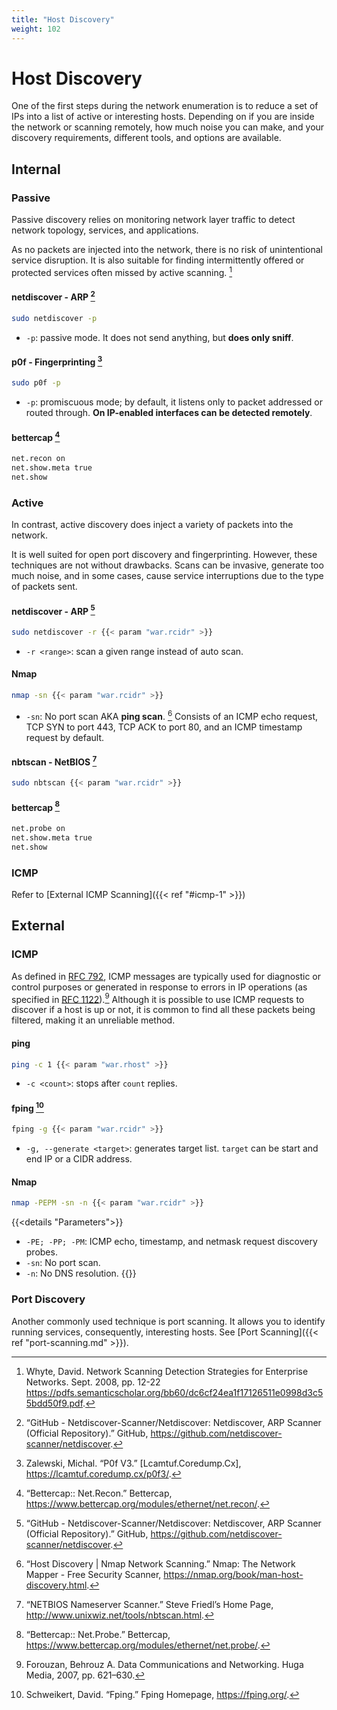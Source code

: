 ```yaml
---
title: "Host Discovery"
weight: 102
---
```

# Host Discovery

One of the first steps
during the network enumeration
is to reduce a set of IPs
into a list of active or interesting hosts.
Depending on if you are inside the network
or scanning remotely,
how much noise you can make,
and your discovery requirements,
different tools,
and options are available.

## Internal

### Passive

Passive discovery relies on
monitoring network layer traffic
to detect network topology,
services,
and applications.

As no packets are injected into the network,
there is no risk of unintentional service disruption.
It is also suitable for
finding intermittently offered
or protected services
often missed by active scanning.
[^net-scanning-detection-strategies]

#### netdiscover - ARP [^netdiscover]

```sh
sudo netdiscover -p
```
- `-p`: passive mode. It does not send anything, but **does only sniff**.

#### p0f - Fingerprinting [^p0f]

```sh
sudo p0f -p
```
- `-p`: promiscuous mode; by default, it listens only to packet addressed or routed through.
        **On IP-enabled interfaces can be detected remotely**.

#### bettercap [^bettercap-recon]
```txt
net.recon on
net.show.meta true
net.show
```

### Active

In contrast,
active discovery does inject
a variety of packets into the network.

It is well suited for open port discovery
and fingerprinting.
However,
these techniques are not without drawbacks.
Scans can be invasive,
generate too much noise,
and in some cases,
cause service interruptions
due to the type of packets sent.

#### netdiscover - ARP [^netdiscover]

```sh
sudo netdiscover -r {{< param "war.rcidr" >}}
```

- `-r <range>`: scan a given range instead of auto scan.

#### Nmap


```sh
nmap -sn {{< param "war.rcidr" >}}
```

- `-sn`: No port scan AKA **ping scan**.  [^nmap-host-discovery]
    Consists of an ICMP echo request, TCP SYN to port 443, TCP ACK to port 80, and an ICMP timestamp request by default.

#### nbtscan - NetBIOS [^nbtscan]

```sh
sudo nbtscan {{< param "war.rcidr" >}}
```

#### bettercap [^bettercap-probe]
```sh
net.probe on
net.show.meta true
net.show
```

### ICMP
Refer to [External ICMP Scanning]({{< ref "#icmp-1" >}})

## External

### ICMP

As defined in [RFC 792](https://tools.ietf.org/html/rfc792), ICMP messages are typically used for diagnostic or control purposes or generated in response to errors in IP operations (as specified in [RFC 1122](https://tools.ietf.org/html/rfc1122)).[^data-communications-and-networking]
Although it is possible to use ICMP requests to discover if a host is up or not, it is common to find all these packets being filtered, making it an unreliable method.

#### ping

```sh
ping -c 1 {{< param "war.rhost" >}}
```
- `-c <count>`: stops after `count` replies.

#### fping [^fping]

```sh
fping -g {{< param "war.rcidr" >}}
```
- `-g, --generate <target>`: generates target list. `target` can be start and end IP or a CIDR address.

#### Nmap

```sh
nmap -PEPM -sn -n {{< param "war.rcidr" >}}
```
{{<details "Parameters">}}
- `-PE; -PP; -PM`: ICMP echo, timestamp, and netmask request discovery probes.
- `-sn`: No port scan.
- `-n`: No DNS resolution.
{{</details>}}

### Port Discovery

Another commonly used technique is port scanning. It allows you to identify running services, consequently, interesting hosts.
See [Port Scanning]({{< ref "port-scanning.md" >}}).

[^nmap-host-discovery]: “Host Discovery | Nmap Network Scanning.” Nmap: The Network Mapper - Free Security Scanner, https://nmap.org/book/man-host-discovery.html.
[^data-communications-and-networking]: Forouzan, Behrouz A. Data Communications and Networking. Huga Media, 2007, pp. 621–630.
[^net-scanning-detection-strategies]: Whyte, David. Network Scanning Detection Strategies for Enterprise Networks. Sept. 2008, pp. 12-22 https://pdfs.semanticscholar.org/bb60/dc6cf24ea1f17126511e0998d3c55bdd50f9.pdf.
[^netdiscover]: “GitHub - Netdiscover-Scanner/Netdiscover: Netdiscover, ARP Scanner (Official Repository).” GitHub, https://github.com/netdiscover-scanner/netdiscover.
[^p0f]: Zalewski, Michal. “P0f V3.” [Lcamtuf.Coredump.Cx], https://lcamtuf.coredump.cx/p0f3/.
[^nbtscan]: “NETBIOS Nameserver Scanner.” Steve Friedl’s Home Page, http://www.unixwiz.net/tools/nbtscan.html.
[^fping]: Schweikert, David. “Fping.” Fping Homepage, https://fping.org/.
[^bettercap-recon]: “Bettercap:: Net.Recon.” Bettercap, https://www.bettercap.org/modules/ethernet/net.recon/.
[^bettercap-probe]: “Bettercap:: Net.Probe.” Bettercap, https://www.bettercap.org/modules/ethernet/net.probe/.

